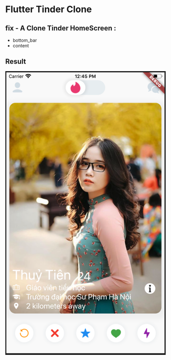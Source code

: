 # Flutter Tinder Clone
## fix - A Clone Tinder HomeScreen : 
- bottom_bar
- content
## Result

![](tinder_clone.png)


